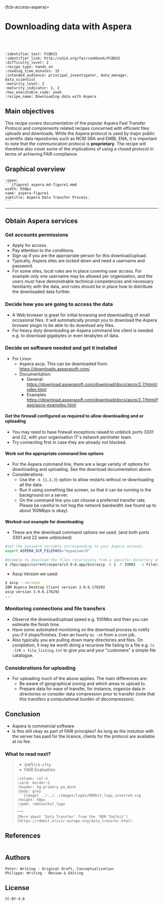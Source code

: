 (fcb-access-aspera)=
# Downloading data with Aspera

<br/>
<br/>

````{panels_fairplus}
:identifier_text: FCB015
:identifier_link: http://w3id.org/faircookbook/FCB015
:difficulty_level: 2
:recipe_type: hands_on
:reading_time_minutes: 15
:intended_audience: principal_investigator, data_manager, data_scientist  
:maturity_level: 2
:maturity_indicator: 1, 2
:has_executable_code: yeah
:recipe_name: Downloading data with Aspera 
```` 


## Main objectives

This recipe covers documentation of the popular Aspera Fast Transfer Protocol and complements related recipes concerned with efficient files uploads and downloads. While the Aspera protocol is used by major public scientific data repositories such as NCBI SRA and EMBL ENA, it is important to note that the communication protocol is **proprietary**. The recipe will therefore also cover some of the implications of using a closed protocol in terms of achieving FAIR compliance.


## Graphical overview

````{dropdown}
:open:
```{figure} aspera.md-figure1.mmd
width: 650px
name: aspera-figure1
subtitle: Aspera Data Transfer Process.
```
````

---
## Obtain Aspera services

### Get accounts permissions
* Apply for access.
* Pay attention to the conditions.
* Sign up if you are the appropriate person for this download/upload. 
* Typically, Aspera sites are locked down and need a username and password.
* For some sites, local rules are in place covering user access. For example only one username may be allowed per organisation, and the users must have demonstrable technical competencies and necessary familiarity with the data, and rules should be in place how to distribute the downloaded data further.
 
### Decide how you are going to access the data
* A Web browser is great for initial browsing and downloading of small occasional files. It will automatically prompt you to download the Aspera broswer plugin to be able to do download any files.
* For heavy duty downloading an Aspera command line client is needed. e.g. to download gigabytes or even terabytes of data.
 
### Decide on software needed and get it installed
 
* For Linux:
  * Aspera ascp. This can be downloaded from:  https://downloads.asperasoft.com/
  * Documentation:
    * General: https://download.asperasoft.com/download/docs/ascp/2.7/html/index.html
    * Examples https://download.asperasoft.com/download/docs/ascp/2.7/html/fasp/ascp-examples.html
 
#### Get the firewall configured as required to allow downloading and or uploading
* You may need to have firewall exceptions raised to unblock ports 3301 and 22, with your organisation IT's network perimeter team. 
* Try connecting first in case they are already not blocked.

#### Work out the appropriate command line options
* For the Aspera command line, there are a large variety of options for downloading and uploading. See the download documentation above.
* Considerations:
  * Use the `-k {1,2,3}`  option to allow restarts without re-downloading all the data.
  * Run it using something like screen, so that it can be running in the background on a server.
  * On the command line you can choose a preferred transfer rate. Please be careful to not hog the network bandwidth (we found up to about 100Mbps is okay).
 
#### Worked-out example for downloading
* These are the download command options we used. (and both ports 3301 and 22 were unblocked)

```bash
#set the password variable corresponding to your Aspera account.
export ASPERA_SCP_FILEPASS="mypassword"
 
#example to download the files recursively from a specific directory on the Aspera server to
$ /hpc/apps/current/aspera/v3.9.6.app/bin/ascp -k 1 -P 33001  -o FileCrypt=decrypt aspera.myacc@aspera-immport.niaid.nih.gov:dir_to_download ./
```
 
* Ascp Version we used:
```bash
$ ascp --version
IBM Aspera Desktop Client version 3.9.6.176292
ascp version 3.9.6.176292
...
```

### Monitoring connections and file transfers

* Observe the  download/upload speed e.g. 100Mbs and then you can estimate the finish time.
* Have some automated monitoring on the download process to  notify you if it  stops/finishes.  Even an hourly `du -sh` from a cron job.
* Also typically you are pulling down many directories and files. On completion, it may be worth doing a recursive file listing to a file e.g. `ls -ltR > file_listing.txt` to give you and your "customers" a simple file catalogue.

### Considerations for uploading

* For uploading much of the above applies. The main differences are:
  * Be aware of geographical zoning and which areas to upload to.
  * Prepare data for ease of transfer, for instance, organize data in directories or consider data compression prior to transfer (note that this transfers a computational burden of decompression).

<!-- TODO (needed - no real example yet)
* Example command line for uploading
  * 
  -->


## Conclusion

* Aspera is commercial software
* Is this still okay as part of FAIR principles? As long as the instution with the server has paid for the licence, clients for the protocol are available at no fee.


### What to read next?

>  - {ref}`fcb-sftp` 
>  - <!-- TODO (which recipe would that reference to? why is FAIR evaluation needed here?) --> FAIR Evaluation
>
> ````{panels}
> :column: col-4
> :card: border-2
> :header: bg-primary pa_dark
> :body: grey
> ```{image} ../../../images/logos/RDMkit_logo_inverted.svg
> :height: 40px
> :name: rdmtoolkit_logo
> ```
> ^^^
> [More about `Data Transfer` from the `RDM Toolkit`](https://rdmkit.elixir-europe.org/data_transfer.html)
> ````

## References
````{dropdown} **References** 
````

## Authors

````{authors_fairplus}
Peter: Writing - Original Draft, Conceptualization
Philippe: Writing - Review & Editing
````

## License

````{license_fairplus}
CC-BY-4.0
````

